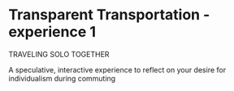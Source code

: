 # Transparent Transportation - experience 1
TRAVELING SOLO TOGETHER

A speculative, interactive experience to reflect on your desire for individualism during commuting
